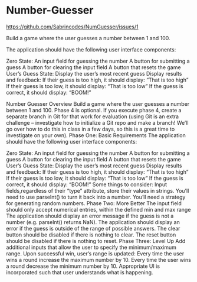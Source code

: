 # Number-Guesser


https://github.com/Sabrincodes/NumGuesser/issues/1



Build a game where the user guesses a number between 1 and 100.

The application should have the following user interface components:

Zero State:
An input field for guessing the number
A button for submitting a guess
A button for clearing the input field
A button that resets the game
User’s Guess State:
Display the user’s most recent guess
Display results and feedback:
If their guess is too high, it should display: “That is too high”
If their guess is too low, it should display: “That is too low”
If the guess is correct, it should display: “BOOM!”



Number Guesser
Overview
Build a game where the user guesses a number between 1 and 100.
Phase 4 is optional. If you execute phase 4, create a separate branch in Git for that work for evaluation (using Git is an extra challenge – investigate how to initialize a Git repo and make a branch! We’ll go over how to do this in class in a few days, so this is a great time to investigate on your own).
Phase One: Basic Requirements
The application should have the following user interface components:

Zero State:
An input field for guessing the number
A button for submitting a guess
A button for clearing the input field
A button that resets the game
User’s Guess State:
Display the user’s most recent guess
Display results and feedback:
If their guess is too high, it should display: “That is too high”
If their guess is too low, it should display: “That is too low”
If the guess is correct, it should display: “BOOM!”
Some things to consider:
Input fields,regardless of their “type” attribute, store their values in strings. You’ll need to use parseInt() to turn it back into a number.
You’ll need a strategy for generating random numbers.
Phase Two: More Better
The input field should only accept numerical entries, within the defined min and max range
The application should display an error message if the guess is not a number (e.g. parseInt() returns NaN).
The application should display an error if the guess is outside of the range of possible answers.
The clear button should be disabled if there is nothing to clear.
The reset button should be disabled if there is nothing to reset.
Phase Three: Level Up
Add additional inputs that allow the user to specify the minimum/maximum range.
Upon successful win, user’s range is updated:
Every time the user wins a round increase the maximum number by 10.
Every time the user wins a round decrease the minimum number by 10.
Appropriate UI is incorporated such that user understands what is happening.
